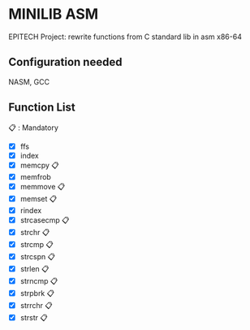 # MINILIB ASM

EPITECH Project:
rewrite functions from C standard lib in asm x86-64

## Configuration needed

NASM, GCC

## Function List
:clipboard: : Mandatory
- [x] ffs
- [x] index
- [x] memcpy :clipboard:
- [x] memfrob
- [x] memmove :clipboard:
- [x] memset :clipboard:
- [x] rindex
- [x] strcasecmp :clipboard:
- [x] strchr :clipboard:
- [x] strcmp :clipboard:
- [x] strcspn :clipboard:
- [x] strlen :clipboard:
- [x] strncmp :clipboard:
- [x] strpbrk :clipboard:
- [x] strrchr :clipboard:
- [x] strstr :clipboard:
